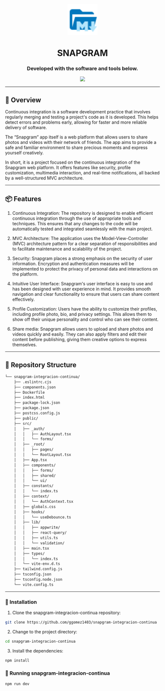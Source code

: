 <!---->

<div align="center">
<img src="https://raw.githubusercontent.com/PKief/vscode-material-icon-theme/ec559a9f6bfd399b82bb44393651661b08aaf7ba/icons/folder-markdown-open.svg" width="100" />
<br>
    <h1>SNAPGRAM</h1>
    <h3>Developed with the software and tools below.</h3>
</div>

<p align="center">
  <a href="https://skillicons.dev">
    <img src=https://skillicons.dev/icons?i=html,css,ts,react,nodejs,tailwind,vite,docker,vercel,appwrite />
  </a>
</p>

---

## 📍 Overview

Continuous integration is a software development practice that involves
regularly merging and testing a project's code as it is developed. This helps
detect errors and problems early, allowing for faster and more reliable delivery
of software.

The “Snapgram” app itself is a web platform that allows users to share photos
and videos with their network of friends. The app aims to provide a safe and
familiar environment to share precious moments and express yourself creatively.

In short, it is a project focused on the continuous integration of the Snapgram
web platform. It offers features like security, profile customization,
multimedia interaction, and real-time notifications, all backed by a
well-structured MVC architecture.

---

## 📦 Features

1. Continuous Integration: The repository is designed to enable efficient
   continuous integration through the use of appropriate tools and techniques.
   This ensures that any changes to the code will be automatically tested and
   integrated seamlessly with the main project.

2. MVC Architecture: The application uses the Model-View-Controller (MVC)
   architecture pattern for a clear separation of responsibilities and to
   facilitate maintenance and scalability of the project.

3. Security: Snapgram places a strong emphasis on the security of user
   information. Encryption and authentication measures will be implemented to
   protect the privacy of personal data and interactions on the platform.

4. Intuitive User Interface: Snapgram's user interface is easy to use and has
   been designed with user experience in mind. It provides smooth navigation and
   clear functionality to ensure that users can share content effectively.

5. Profile Customization: Users have the ability to customize their profiles,
   including profile photo, bio, and privacy settings. This allows them to show
   off their unique personality and control who can see their content.

6. Share media: Snapgram allows users to upload and share photos and videos
   quickly and easily. They can also apply filters and edit their content before
   publishing, giving them creative options to express themselves.

---

## 📂 Repository Structure

```sh
└── snapgram-integracion-continua/
    ├── .eslintrc.cjs
    ├── components.json
    ├── Dockerfile
    ├── index.html
    ├── package-lock.json
    ├── package.json
    ├── postcss.config.js
    ├── public/
    ├── src/
    │   ├── _auth/
    │   │   ├── AuthLayout.tsx
    │   │   └── forms/
    │   ├── _root/
    │   │   ├── pages/
    │   │   └── RootLayout.tsx
    │   ├── App.tsx
    │   ├── components/
    │   │   ├── forms/
    │   │   ├── shared/
    │   │   └── ui/
    │   ├── constants/
    │   │   └── index.ts
    │   ├── context/
    │   │   └── AuthContext.tsx
    │   ├── globals.css
    │   ├── hooks/
    │   │   └── useDebounce.ts
    │   ├── lib/
    │   │   ├── appwrite/
    │   │   ├── react-query/
    │   │   ├── utils.ts
    │   │   └── validation/
    │   ├── main.tsx
    │   ├── types/
    │   │   └── index.ts
    │   └── vite-env.d.ts
    ├── tailwind.config.js
    ├── tsconfig.json
    ├── tsconfig.node.json
    └── vite.config.ts

```

---

### 🔧 Installation

1. Clone the snapgram-integracion-continua repository:

```sh
git clone https://github.com/ggomez1403/snapgram-integracion-continua
```

2. Change to the project directory:

```sh
cd snapgram-integracion-continua
```

3. Install the dependencies:

```sh
npm install
```

### 🤖 Running snapgram-integracion-continua

```sh
npm run dev
```

